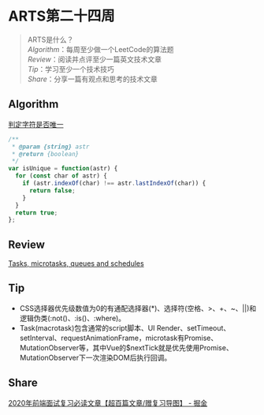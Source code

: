 # ARTS第二十四周

> ARTS是什么？  
  *Algorithm*：每周至少做一个LeetCode的算法题  
  *Review*：阅读并点评至少一篇英文技术文章  
  *Tip*：学习至少一个技术技巧  
  *Share*：分享一篇有观点和思考的技术文章  

## Algorithm

[判定字符是否唯一](https://leetcode-cn.com/problems/is-unique-lcci/)

```js
/**
 * @param {string} astr
 * @return {boolean}
 */
var isUnique = function(astr) {
  for (const char of astr) {
    if (astr.indexOf(char) !== astr.lastIndexOf(char)) {
      return false;
    }
  }
  return true;
};
```

## Review

[Tasks, microtasks, queues and schedules](https://jakearchibald.com/2015/tasks-microtasks-queues-and-schedules/)

## Tip

- CSS选择器优先级数值为0的有通配选择器(*)、选择符(空格、>、+、~、||)和逻辑伪类(:not()、:is()、:where)。
- Task(macrotask)包含通常的script脚本、UI Render、setTimeout、setInterval、requestAnimationFrame，microtask有Promise、MutationObserver等，其中Vue的$nextTick就是优先使用Promise、MutationObserver下一次渲染DOM后执行回调。

## Share

[2020年前端面试复习必读文章【超百篇文章/赠复习导图】 - 掘金](https://juejin.im/post/5e8b163ff265da47ee3f54a6)
